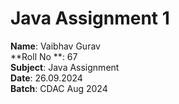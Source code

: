 # Java Assignment 1

**Name**: Vaibhav Gurav  
**Roll No **: 67  
**Subject**: Java Assignment  
**Date**: 26.09.2024  
**Batch**: CDAC Aug 2024  
